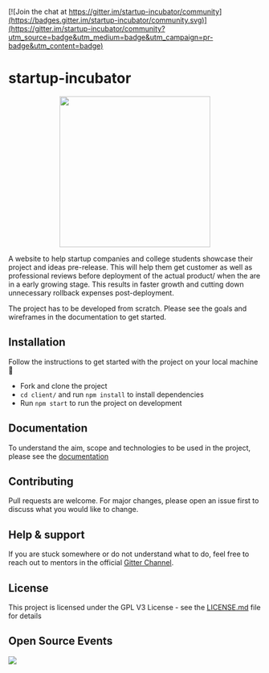 [![Join the chat at https://gitter.im/startup-incubator/community](https://badges.gitter.im/startup-incubator/community.svg)](https://gitter.im/startup-incubator/community?utm_source=badge&utm_medium=badge&utm_campaign=pr-badge&utm_content=badge)

# startup-incubator

<p align="center" width="100%">
    <img width="300" src="https://github.com/adityabisoi/startup-incubator/blob/main/icon.png"> 
</p>

A website to help startup companies and college students showcase their project and ideas pre-release. This will help them get customer as well as professional reviews before deployment of the actual product/ when the are in a early growing stage. This results in faster growth and cutting down unnecessary rollback expenses post-deployment.

The project has to be developed from scratch. Please see the goals and wireframes in the documentation to get started.

## Installation
Follow the instructions to get started with the project on your local machine 🚀
* Fork and clone the project
* `cd client/` and run `npm install` to install dependencies
* Run `npm start` to run the project on development

## Documentation
To understand the aim, scope and technologies to be used in the project, please see the [documentation](https://bit.ly/2J5XSHm)

## Contributing
Pull requests are welcome. For major changes, please open an issue first to discuss what you would like to change.

## Help & support

If you are stuck somewhere or do not understand what to do, feel free to reach out to mentors in the official [Gitter Channel](https://gitter.im/startup-incubator/community).

## License
This project is licensed under the GPL V3 License - see the [LICENSE.md](https://github.com/adityabisoi/startup-incubator/blob/main/LICENSE) file for details

##  Open Source Events 
 <img  src="https://vchrombiediary.files.wordpress.com/2017/12/screenshot-from-2017-12-05-17-02-03-another-copy-e1512483232128.png" href="https://kwoc.kossiitkgp.org/">
